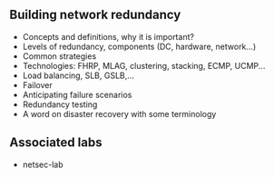 ## Building network redundancy

- Concepts and definitions, why it is important?
- Levels of redundancy, components (DC, hardware, network...)
- Common strategies
- Technologies: FHRP, MLAG, clustering, stacking, ECMP, UCMP...
- Load balancing, SLB, GSLB,...
- Failover
- Anticipating failure scenarios
- Redundancy testing
- A word on disaster recovery with some terminology

## Associated labs

- netsec-lab

